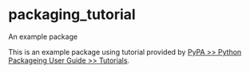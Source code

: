 # packaging_tutorial
An example package

This is an example package using tutorial provided by [PyPA >> Python Packageing User Guide >> Tutorials](https://packaging.python.org/tutorials/packaging-projects/).
